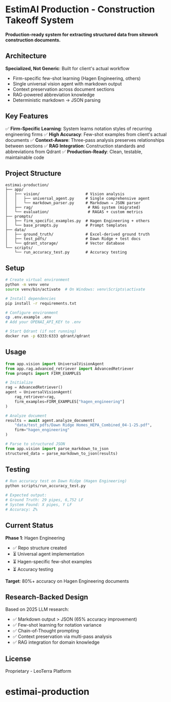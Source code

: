 # EstimAI Production - Construction Takeoff System

**Production-ready system for extracting structured data from sitework construction documents.**

## Architecture

**Specialized, Not Generic**: Built for client's actual workflow
- Firm-specific few-shot learning (Hagen Engineering, others)
- Single universal vision agent with markdown output
- Context preservation across document sections
- RAG-powered abbreviation knowledge
- Deterministic markdown → JSON parsing

## Key Features

✅ **Firm-Specific Learning**: System learns notation styles of recurring engineering firms
✅ **High Accuracy**: Few-shot examples from client's actual documents
✅ **Context-Aware**: Three-pass analysis preserves relationships between sections
✅ **RAG Integration**: Construction standards and abbreviations from Qdrant
✅ **Production-Ready**: Clean, testable, maintainable code

## Project Structure

```
estimai-production/
├── app/
│   ├── vision/                    # Vision analysis
│   │   ├── universal_agent.py     # Single comprehensive agent
│   │   └── markdown_parser.py     # Markdown → JSON parser
│   ├── rag/                        # RAG system (migrated)
│   └── evaluation/                 # RAGAS + custom metrics
├── prompts/
│   ├── firm_specific_examples.py  # Hagen Engineering + others
│   └── base_prompts.py            # Prompt templates
├── data/
│   ├── ground_truth/              # Excel-derived ground truth
│   ├── test_pdfs/                 # Dawn Ridge + test docs
│   └── qdrant_storage/            # Vector database
└── scripts/
    └── run_accuracy_test.py       # Accuracy testing
```

## Setup

```bash
# Create virtual environment
python -m venv venv
source venv/bin/activate  # On Windows: venv\Scripts\activate

# Install dependencies
pip install -r requirements.txt

# Configure environment
cp .env.example .env
# Add your OPENAI_API_KEY to .env

# Start Qdrant (if not running)
docker run -p 6333:6333 qdrant/qdrant
```

## Usage

```python
from app.vision import UniversalVisionAgent
from app.rag.advanced_retriever import AdvancedRetriever
from prompts import FIRM_EXAMPLES

# Initialize
rag = AdvancedRetriever()
agent = UniversalVisionAgent(
    rag_retriever=rag,
    firm_examples=FIRM_EXAMPLES["hagen_engineering"]
)

# Analyze document
results = await agent.analyze_document(
    "data/test_pdfs/Dawn Ridge Homes_HEPA_Combined_04-1-25.pdf",
    firm="hagen_engineering"
)

# Parse to structured JSON
from app.vision import parse_markdown_to_json
structured_data = parse_markdown_to_json(results)
```

## Testing

```bash
# Run accuracy test on Dawn Ridge (Hagen Engineering)
python scripts/run_accuracy_test.py

# Expected output:
# Ground Truth: 29 pipes, 6,752 LF
# System Found: X pipes, Y LF
# Accuracy: Z%
```

## Current Status

**Phase 1**: Hagen Engineering
- ✅ Repo structure created
- ⏳ Universal agent implementation
- ⏳ Hagen-specific few-shot examples
- ⏳ Accuracy testing

**Target**: 80%+ accuracy on Hagen Engineering documents

## Research-Backed Design

Based on 2025 LLM research:
- ✅ Markdown output > JSON (65% accuracy improvement)
- ✅ Few-shot learning for notation variance
- ✅ Chain-of-Thought prompting
- ✅ Context preservation via multi-pass analysis
- ✅ RAG integration for domain knowledge

## License

Proprietary - LeoTerra Platform

# estimai-production
